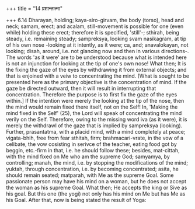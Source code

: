 +++
title = "14 प्रशान्तात्मा"

+++
6.14 Dharayan, holding; kaya-siro-girvam, the body (torso), head and
neck; samam, erect; and acalam, still-movement is possible for one (even
while) holding these erect; therefore it is specified, 'still'-;
sthirah, being steady, i.e. remaining steady; sampreksya, looking svam
nasikagram, at tip of his own nose -looking at it intently, as it were;
ca, and; anavalokayan, not looking; disah, around, i.e. not glancing now
and then in various directions-. The words 'as it were' are to be
understood because what is intended here is not an injunction for
looking at the tip of one's own nose! What then; It is the fixing the
gaze of the eyes by withdrawing it from external objects; and that is
enjoined with a veiw to concentrating the mind. \[What is sought to be
presented here as the primary objective is the concentration of mind. If
the gaze be directed outward, then it will result in interrupting that
concentration. Therefore the purpose is to first fix the gaze of the
eyes within.\] If the intention were merely the looking at the tip of
the nose, then the mind would remain fixed there itself, not on the
Self! In, 'Making the mind fixed in the Self' (25), the Lord will speak
of concentrating the mind verily on the Self. Therefore, owing to the
missing word iva (as it were), it is merely the withdrawl of the gaze
that is implied by sampreksya (looking). Further, prasantatma, with a
placid mind, with a mind completely at peace; vigata-bhih, free from
fear sthitah, firm; brahmacari-vrate, in the vow of a celibate, the vow
cosisting in serivce of the teacher, eating food got by beggin,
etc.-firm in that, i.e. he should follow these; besides, mat-cittah,
with the mind fixed on Me who am the supreme God; samyamya, by
controlling; manah, the mind, i.e. by stopping the modifications of the
mind; yuktah, through concentration, i.e. by becoming concentrated;
asita, he should remain seated; matparah, with Me as the supreme Goal.
Some passionate person may have his mind on a woman, but he does not
accept the woman as his supreme Goal. What then; He accepts the king or
Sive as his goal. But this one (the yogi) not only has his mind on Me
but has Me as his Goal. After that, now is being stated the result of
Yoga:
